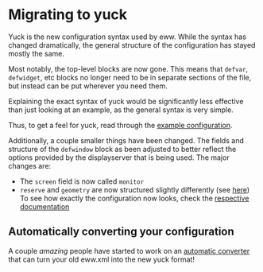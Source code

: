 # Migrating to yuck

Yuck is the new configuration syntax used by eww.
While the syntax has changed dramatically, the general structure of the configuration
has stayed mostly the same.

Most notably, the top-level blocks are now gone.
This means that `defvar`, `defwidget`, etc blocks no longer need to be in separate
sections of the file, but instead can be put wherever you need them.

Explaining the exact syntax of yuck would be significantly less effective than just
looking at an example, as the general syntax is very simple.

Thus, to get a feel for yuck, read through the [example configuration](./examples/eww-bar/eww.yuck).


Additionally, a couple smaller things have been changed.
The fields and structure of the `defwindow` block as been adjusted to better reflect
the options provided by the displayserver that is being used.
The major changes are:
- The `screen` field is now called `monitor`
- `reserve` and `geometry` are now structured slightly differently (see [here](./docs/src/configuration.md#creating-your-first-window))
To see how exactly the configuration now looks, check the [respective documentation](./docs/src/configuration.md#creating-your-first-window)


## Automatically converting your configuration

A couple _amazing_ people have started to work on an [automatic converter](https://github.com/undefinedDarkness/ewwxml) that can turn your
old eww.xml into the new yuck format!
